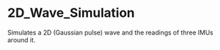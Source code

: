 # 2D_Wave_Simulation
Simulates a 2D (Gaussian pulse) wave and the readings of three IMUs around it.
